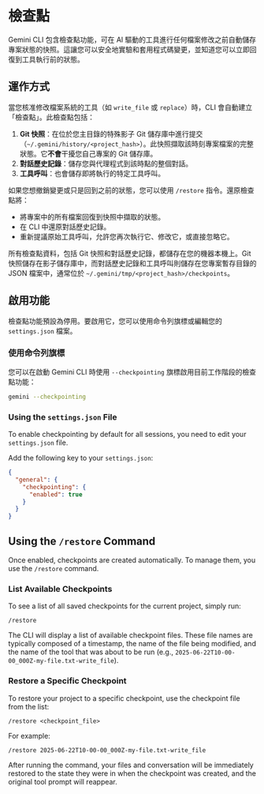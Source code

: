 # 檢查點

Gemini CLI 包含檢查點功能，可在 AI 驅動的工具進行任何檔案修改之前自動儲存專案狀態的快照。這讓您可以安全地實驗和套用程式碼變更，並知道您可以立即回復到工具執行前的狀態。

## 運作方式

當您核准修改檔案系統的工具（如 `write_file` 或 `replace`）時，CLI 會自動建立「檢查點」。此檢查點包括：

1.  **Git 快照**：在位於您主目錄的特殊影子 Git 儲存庫中進行提交（`~/.gemini/history/<project_hash>`）。此快照擷取該時刻專案檔案的完整狀態。它**不會**干擾您自己專案的 Git 儲存庫。
2.  **對話歷史記錄**：儲存您與代理程式到該時點的整個對話。
3.  **工具呼叫**：也會儲存即將執行的特定工具呼叫。

如果您想撤銷變更或只是回到之前的狀態，您可以使用 `/restore` 指令。還原檢查點將：

- 將專案中的所有檔案回復到快照中擷取的狀態。
- 在 CLI 中還原對話歷史記錄。
- 重新提議原始工具呼叫，允許您再次執行它、修改它，或直接忽略它。

所有檢查點資料，包括 Git 快照和對話歷史記錄，都儲存在您的機器本機上。Git 快照儲存在影子儲存庫中，而對話歷史記錄和工具呼叫則儲存在您專案暫存目錄的 JSON 檔案中，通常位於 `~/.gemini/tmp/<project_hash>/checkpoints`。

## 啟用功能

檢查點功能預設為停用。要啟用它，您可以使用命令列旗標或編輯您的 `settings.json` 檔案。

### 使用命令列旗標

您可以在啟動 Gemini CLI 時使用 `--checkpointing` 旗標啟用目前工作階段的檢查點功能：

```bash
gemini --checkpointing
```

### Using the `settings.json` File

To enable checkpointing by default for all sessions, you need to edit your `settings.json` file.

Add the following key to your `settings.json`:

```json
{
  "general": {
    "checkpointing": {
      "enabled": true
    }
  }
}
```

## Using the `/restore` Command

Once enabled, checkpoints are created automatically. To manage them, you use the `/restore` command.

### List Available Checkpoints

To see a list of all saved checkpoints for the current project, simply run:

```
/restore
```

The CLI will display a list of available checkpoint files. These file names are typically composed of a timestamp, the name of the file being modified, and the name of the tool that was about to be run (e.g., `2025-06-22T10-00-00_000Z-my-file.txt-write_file`).

### Restore a Specific Checkpoint

To restore your project to a specific checkpoint, use the checkpoint file from the list:

```
/restore <checkpoint_file>
```

For example:

```
/restore 2025-06-22T10-00-00_000Z-my-file.txt-write_file
```

After running the command, your files and conversation will be immediately restored to the state they were in when the checkpoint was created, and the original tool prompt will reappear.
